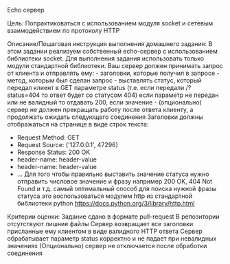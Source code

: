 Echo сервер

Цель:
Попрактиковаться с использованием модуля socket и сетевым взаимодействием по протоколу HTTP


Описание/Пошаговая инструкция выполнения домашнего задания:
В этом задании реализуем собственный echo-сервер с использованием библиотеки socket.
Для выполнения задания использовать только модули стандартной библиотеки.
Ваш сервер должен принимать запрос от клиента и отправлять ему:
	- заголовки, которые получил в запросе
	- метод, которым был сделан запрос
	- выставлять статус, который передал клиент в GET параметре status (т.е. если передали /?status=404 то ответ будет со статусом 404) 	если параметр не передан или не валидный то отдавать 200, если значение
	- (опционально) сервер не должен прекращать работу после ответа клиенту, а продолжать ожидать следующего соединения
Заголовки должны отображаться на странице в виде строк текста:
- Request Method: GET
- Request Source: ('127.0.0.1', 47296)
- Response Status: 200 OK
- header-name: header-value
- header-name: header-value
- ...
Для того чтобы правильно выставить значение статуса нужно отправить числовое значение и фразу например 200 OK, 404 Not Found и т.д. самый оптимальный способ для поиска нужной фразы статуса это воспользоваться модулем http из стандартной библиотеки python https://docs.python.org/3/library/http.html

Критерии оценки:
Задание сдано в формате pull-request
В репозитории отсутствуют лишние файлы
Сервер возвращает все заголовки присланные ему клиентом в виде валидного HTTP ответа
Сервер обрабатывает параметр status корректно и не падает при невалидных значениях
(Опционально) сервер не отключается после обработки соединения